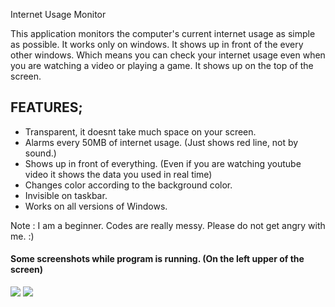Internet Usage Monitor

This application monitors the computer's current internet usage as simple as possible. It works only on windows. It shows up in front of the every other windows. Which means you can check your internet usage even when you are watching a video or playing a game. It shows up on the top of the screen. 




## **FEATURES;**

- Transparent, it doesnt take much space on your screen.
- Alarms every 50MB of internet usage. (Just shows red line, not by sound.)
- Shows up in front of everything. (Even if you are watching youtube video it shows the data you used in real time)
- Changes color according to the background color.
- Invisible on taskbar.
- Works on all versions of Windows.


Note :  I am a beginner. Codes are really messy. Please do not get angry with me. :)

#### **Some screenshots while program is running.** (On the left upper of the screen)
![](https://i.ibb.co/zRJwLcz/Yeni-Bit-E-lem-Resmi-2.png)
![](https://i.ibb.co/DC4tbTP/Yeni-Bit-E-lem-Resmi.png)
